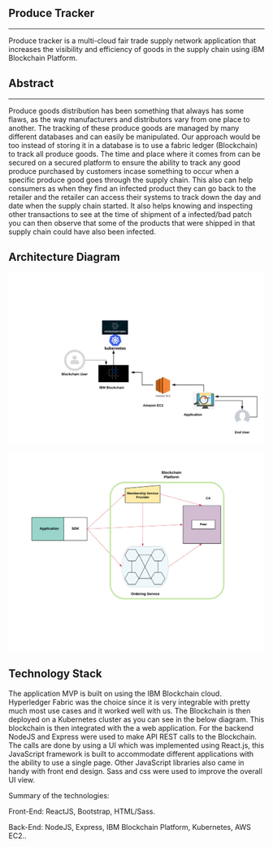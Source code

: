 ## Produce Tracker
<hr>
Produce tracker is a multi-cloud fair trade supply network application that increases the visibility and efficiency of goods in the supply chain using iBM Blockchain Platform.

## Abstract
<hr>
Produce goods distribution has been something that always has some flaws, as the way manufacturers and distributors vary from one place to another. The tracking of these produce goods are managed by many different databases and can easily be manipulated. Our approach would be too instead of storing it in a database is to use a fabric ledger (Blockchain) to track all produce goods. The time and place where it comes from can be secured on a secured platform to ensure the ability to track any good produce purchased by customers incase something to occur when a specific produce good goes through the supply chain. This also can help consumers as when they find an infected product they can go back to the retailer and the retailer can access their systems to track down the day and date when the supply chain started. It also helps knowing and inspecting other transactions to see at the time of shipment of a infected/bad patch you can then observe that some of the products that were shipped in that supply chain could have also been infected.


## Architecture Diagram

![](images/architectureDiagram.PNG)

<img src="images/blockchain.png" width="700" hight="500">

## Technology Stack

The application MVP is built on using the IBM Blockchain cloud. Hyperledger Fabric was the choice since it is very integrable with pretty much most use cases and it worked well with us. The Blockchain is then deployed on a Kubernetes cluster as you can see in the below diagram. This blockchain is then integrated with the a web application. For the backend NodeJS and Express were used to make API REST calls to the Blockchain. The calls are done by using a UI which was implemented using React.js, this JavaScript framework is built to accommodate different applications with the ability to use a single page. Other JavaScript libraries also came in handy with front end design. Sass and css were used to improve the overall UI view.

Summary of the technologies:


Front-End: ReactJS, Bootstrap, HTML/Sass.


Back-End: NodeJS, Express, IBM Blockchain Platform, Kubernetes, AWS EC2..









